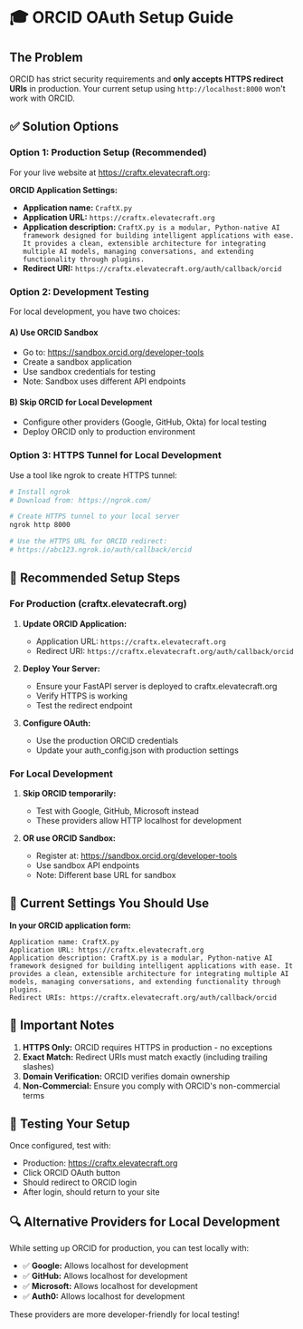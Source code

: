 # 🎓 ORCID OAuth Setup Guide

## The Problem

ORCID has strict security requirements and **only accepts HTTPS redirect URIs** in production. Your current setup using `http://localhost:8000` won't work with ORCID.

## ✅ Solution Options

### Option 1: Production Setup (Recommended)

For your live website at <https://craftx.elevatecraft.org>:

**ORCID Application Settings:**

- **Application name:** `CraftX.py`
- **Application URL:** `https://craftx.elevatecraft.org`
- **Application description:** `CraftX.py is a modular, Python-native AI framework designed for building intelligent applications with ease. It provides a clean, extensible architecture for integrating multiple AI models, managing conversations, and extending functionality through plugins.`
- **Redirect URI:** `https://craftx.elevatecraft.org/auth/callback/orcid`

### Option 2: Development Testing

For local development, you have two choices:

#### A) Use ORCID Sandbox

- Go to: <https://sandbox.orcid.org/developer-tools>
- Create a sandbox application
- Use sandbox credentials for testing
- Note: Sandbox uses different API endpoints

#### B) Skip ORCID for Local Development

- Configure other providers (Google, GitHub, Okta) for local testing
- Deploy ORCID only to production environment

### Option 3: HTTPS Tunnel for Local Development

Use a tool like ngrok to create HTTPS tunnel:

```bash
# Install ngrok
# Download from: https://ngrok.com/

# Create HTTPS tunnel to your local server
ngrok http 8000

# Use the HTTPS URL for ORCID redirect:
# https://abc123.ngrok.io/auth/callback/orcid
```

## 🔧 Recommended Setup Steps

### For Production (craftx.elevatecraft.org)

1. **Update ORCID Application:**
   - Application URL: `https://craftx.elevatecraft.org`
   - Redirect URI: `https://craftx.elevatecraft.org/auth/callback/orcid`

2. **Deploy Your Server:**
   - Ensure your FastAPI server is deployed to craftx.elevatecraft.org
   - Verify HTTPS is working
   - Test the redirect endpoint

3. **Configure OAuth:**
   - Use the production ORCID credentials
   - Update your auth_config.json with production settings

### For Local Development

1. **Skip ORCID temporarily:**
   - Test with Google, GitHub, Microsoft instead
   - These providers allow HTTP localhost for development

2. **OR use ORCID Sandbox:**
   - Register at: <https://sandbox.orcid.org/developer-tools>
   - Use sandbox API endpoints
   - Note: Different base URL for sandbox

## 📝 Current Settings You Should Use

**In your ORCID application form:**

```text
Application name: CraftX.py
Application URL: https://craftx.elevatecraft.org
Application description: CraftX.py is a modular, Python-native AI framework designed for building intelligent applications with ease. It provides a clean, extensible architecture for integrating multiple AI models, managing conversations, and extending functionality through plugins.
Redirect URIs: https://craftx.elevatecraft.org/auth/callback/orcid
```

## 🚨 Important Notes

1. **HTTPS Only:** ORCID requires HTTPS in production - no exceptions
2. **Exact Match:** Redirect URIs must match exactly (including trailing slashes)
3. **Domain Verification:** ORCID verifies domain ownership
4. **Non-Commercial:** Ensure you comply with ORCID's non-commercial terms

## 🧪 Testing Your Setup

Once configured, test with:

- Production: <https://craftx.elevatecraft.org>
- Click ORCID OAuth button
- Should redirect to ORCID login
- After login, should return to your site

## 🔍 Alternative Providers for Local Development

While setting up ORCID for production, you can test locally with:

- ✅ **Google:** Allows localhost for development
- ✅ **GitHub:** Allows localhost for development  
- ✅ **Microsoft:** Allows localhost for development
- ✅ **Auth0:** Allows localhost for development

These providers are more developer-friendly for local testing!
